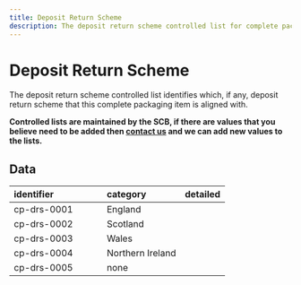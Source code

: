 ```yaml
---
title: Deposit Return Scheme
description: The deposit return scheme controlled list for complete packaging.
---
```


# Deposit Return Scheme

The deposit return scheme controlled list identifies which, if any, deposit return scheme that this complete packaging item is aligned with.

**Controlled lists are maintained by the SCB, if there are values that you believe need to be added then [contact us](https://www.open3p.org/contact/) and we can add new values to the lists.**

## Data
|<div style="width:150px">identifier</div>|category|detailed|
|:-|:-|:-|
|cp-drs-0001|England||
|cp-drs-0002|Scotland||
|cp-drs-0003|Wales||
|cp-drs-0004|Northern Ireland||
|cp-drs-0005|none||
